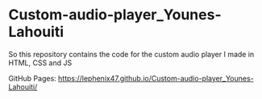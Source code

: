 # Custom-audio-player_Younes-Lahouiti
So this repository contains the code for the custom audio player I made in HTML, CSS and JS


GitHub Pages: https://lephenix47.github.io/Custom-audio-player_Younes-Lahouiti/
